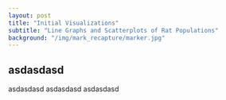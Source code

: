 ```yaml
---
layout: post
title: "Initial Visualizations"
subtitle: "Line Graphs and Scatterplots of Rat Populations"
background: "/img/mark_recapture/marker.jpg"
---
```


## asdasdasd

asdasdasd
asdasdasd
asdasdasd
